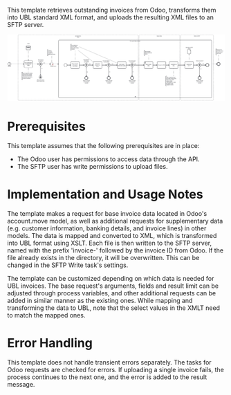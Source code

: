 This template retrieves outstanding invoices from Odoo, transforms them into UBL standard XML format, and uploads the resulting XML files to an SFTP server.

![Template](assets/Odoo_invoices_to_UBL_with_SFTP_upload.svg)

# Prerequisites

This template assumes that the following prerequisites are in place:

- The Odoo user has permissions to access data through the API.
- The SFTP user has write permissions to upload files.

# Implementation and Usage Notes

The template makes a request for base invoice data located in Odoo's account.move model, as well as additional requests for supplementary data (e.g. customer information, banking details, and invoice lines) in other models. The data is mapped and converted to XML, which is transformed into UBL format using XSLT. Each file is then written to the SFTP server, named with the prefix 'invoice-' followed by the invoice ID from Odoo. If the file already exists in the directory, it will be overwritten. This can be changed in the SFTP Write task's settings.

The template can be customized depending on which data is needed for UBL invoices. The base request's arguments, fields and result limit can be adjusted through process variables, and other additional requests can be added in similar manner as the existing ones. While mapping and transforming the data to UBL, note that the select values in the XMLT need to match the mapped ones.

# Error Handling

This template does not handle transient errors separately. The tasks for Odoo requests are checked for errors. If uploading a single invoice fails, the process continues to the next one, and the error is added to the result message.
